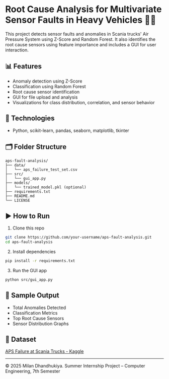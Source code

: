 # Root Cause Analysis for Multivariate Sensor Faults in Heavy Vehicles 🚚🔧

This project detects sensor faults and anomalies in Scania trucks' Air Pressure System using Z-Score and Random Forest. It also identifies the root cause sensors using feature importance and includes a GUI for user interaction.

## 📊 Features
- Anomaly detection using Z-Score
- Classification using Random Forest
- Root cause sensor identification
- GUI for file upload and analysis
- Visualizations for class distribution, correlation, and sensor behavior

## 🧠 Technologies
- Python, scikit-learn, pandas, seaborn, matplotlib, tkinter

## 🗂️ Folder Structure
```
aps-fault-analysis/
├── data/
│   └── aps_failure_test_set.csv
├── src/
│   └── gui_app.py
├── models/
│   └── trained_model.pkl (optional)
├── requirements.txt
├── README.md
└── LICENSE
```

## ▶️ How to Run
1. Clone this repo
```bash
git clone https://github.com/your-username/aps-fault-analysis.git
cd aps-fault-analysis
```

2. Install dependencies
```bash
pip install -r requirements.txt
```

3. Run the GUI app
```bash
python src/gui_app.py
```

## 📁 Sample Output
- Total Anomalies Detected
- Classification Metrics
- Top Root Cause Sensors
- Sensor Distribution Graphs

## 🔗 Dataset
[APS Failure at Scania Trucks - Kaggle](https://www.kaggle.com/datasets/paresh2047/aps-failure-at-scania-trucks-data-set)

---

© 2025 Milan Dhandhukiya. Summer Internship Project – Computer Engineering, 7th Semester
